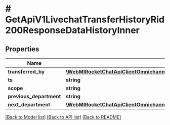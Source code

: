 # # GetApiV1LivechatTransferHistoryRid200ResponseDataHistoryInner

## Properties

Name | Type | Description | Notes
------------ | ------------- | ------------- | -------------
**transferred_by** | [**\WebMIRocketChatApiClientOmnichannelApi\Model\GetApiV1LivechatTransferHistoryRid200ResponseDataHistoryInnerTransferredBy**](GetApiV1LivechatTransferHistoryRid200ResponseDataHistoryInnerTransferredBy.md) |  | [optional]
**ts** | **string** |  | [optional]
**scope** | **string** |  | [optional]
**previous_department** | **string** |  | [optional]
**next_department** | [**\WebMIRocketChatApiClientOmnichannelApi\Model\GetApiV1LivechatTransferHistoryRid200ResponseDataHistoryInnerNextDepartment**](GetApiV1LivechatTransferHistoryRid200ResponseDataHistoryInnerNextDepartment.md) |  | [optional]

[[Back to Model list]](../../README.md#models) [[Back to API list]](../../README.md#endpoints) [[Back to README]](../../README.md)
